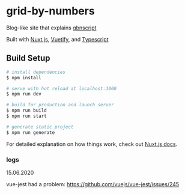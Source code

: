 # grid-by-numbers

Blog-like site that explains [gbnscript](https://github.com/yyyk/gbnscript)

Built with [Nuxt.js](https://nuxtjs.org/), [Vuetify](https://vuetifyjs.com), and [Typescript](https://www.typescriptlang.org/)

>

## Build Setup

```bash
# install dependencies
$ npm install

# serve with hot reload at localhost:3000
$ npm run dev

# build for production and launch server
$ npm run build
$ npm run start

# generate static project
$ npm run generate
```

For detailed explanation on how things work, check out [Nuxt.js docs](https://nuxtjs.org).

### logs

15.06.2020

vue-jest had a problem: https://github.com/vuejs/vue-jest/issues/245
